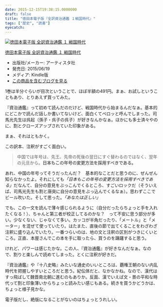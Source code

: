 ```yaml
---
date: 2015-12-15T19:38:15.0000000
draft: false
title: "徳田本電子版『全訳資治通鑑 １戦国時代』"
tags: ["歴史", "読書"]
eyecatch: 
---
```

<p><div class="hatena-asin-detail"><a href="http://www.amazon.co.jp/exec/obidos/ASIN/B010219POS/bestylesnet-22/"><img src="http://ecx.images-amazon.com/images/I/518MDVqux6L._SL160_.jpg" class="hatena-asin-detail-image" alt="徳田本電子版 全訳資治通鑑 １ 戦国時代" title="徳田本電子版 全訳資治通鑑 １ 戦国時代"></a><div class="hatena-asin-detail-info"><p class="hatena-asin-detail-title"><a href="http://www.amazon.co.jp/exec/obidos/ASIN/B010219POS/bestylesnet-22/">徳田本電子版 全訳資治通鑑 １ 戦国時代</a></p><ul><li><span class="hatena-asin-detail-label">出版社/メーカー:</span> アーティスタ社</li><li><span class="hatena-asin-detail-label">発売日:</span> 2015/06/19</li><li><span class="hatena-asin-detail-label">メディア:</span> Kindle版</li><li><a href="http://d.hatena.ne.jp/asin/B010219POS/bestylesnet-22" target="_blank">この商品を含むブログを見る</a></li></ul></div><div class="hatena-asin-detail-foot"></div></div></p><p>1巻は半分ぐらいが目次ということで、ほぼ半額の491円。まぁ、お試しということもあり、とりあえず買ってみた。</p><p>『資治通鑑』って初めて読んだのだけど、戦国時代から始まるんだなぁ。基本的にどこかで読んだ話しか書いてないけど、面白くてペロッと呼んでしまった。司馬光先生は呉起（孫子・呉子の呉子）が好きなんかなぁ。ほかにも多士済々やのに、割とクローズアップされていた印象がある。</p><p>まぁ、それはともかく。</p><p>この訳本、注釈がすごく面白い。</p>

<blockquote>
<p>中国では年号は、先王、先帝の死後の翌日にすぐ替わるのではなく、翌年の元旦から。<b>日本もこの年号の変更方法を採用すべきである。</b></p>

</blockquote>
<p>あれ、中国の年号ってそうだったんだ？　基本的なことだと思うのに、ぜんぜん知らなかったよ。それにしても<i>「日本もこの年号の変更方法を採用すべきである」</i>だなんて、自分の意見をぶっこんでくるところ、すごいロックだ（そういえば、司馬光先生も割と唐突に自分の意見をぶっ込んでくるなぁ）。思わずここでビール吹いた。そして思った。<i>「あなたは正しい」</i></p><p>でも、この一文を読んで薄々感じられるように（自分だったらちょっと手を入れたくなる！）、ちゃんと第三者が校正してるのかな？　って不安に思う部分が多い。少なくない、じゃなくて多い。カッコが半角だったり、「メートル」と「メーター」を混ぜて使っていたり。はたまた、直後の節で出てくることをわざわざ注釈に盛り込んでいたり。一番つらいのは、地の文と注釈の区別がつきにくいところ。正直、本屋さんでこの本を手に取ったら、買うのを躊躇すると思う。</p><p>けれど、パワーは感じたかな。この人、『資治通鑑』が好きなんだなぁ。なので、割りと楽しんで読めてしまった。とくに注釈が好きだ。</p><p>『資治通鑑』や『十八史略』みたいな通史のいいところは、覇権王朝のない内乱時代を把握しやすいところだと思う。紀伝体だと、なかなかね。なので、漢代はすっ飛ばして魏晋南北朝に進むのもありか。反面、漢でいえば文・景の平和な時代って割と印象薄いからちょっと読みたい感じもある。続きを買うかどうかは、ちょっと様子見かな。</p><p>電子版だし、絶版になることがないのはちょっとうれしい。</p>

